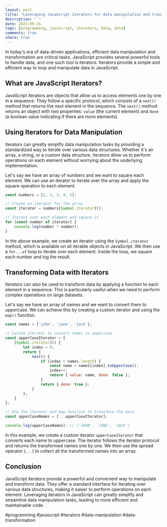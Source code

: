 ```yaml
---
layout: post
title: "Leveraging JavaScript iterators for data manipulation and transformation"
description: " "
date: 2023-09-15
tags: [programming, javascript, iterators, data, data]
comments: true
share: true
---
```


In today's era of data-driven applications, efficient data manipulation and transformation are critical tasks. JavaScript provides several powerful tools to handle data, and one such tool is iterators. Iterators provide a simple and efficient way to loop and manipulate data in JavaScript.

## What are JavaScript Iterators?

JavaScript iterators are objects that allow us to access elements one by one in a sequence. They follow a specific protocol, which consists of a `next()` method that returns the next element in the sequence. The `next()` method returns an object with two properties: `value` (the current element) and `done` (a boolean value indicating if there are more elements).

## Using Iterators for Data Manipulation

Iterators can greatly simplify data manipulation tasks by providing a standardized way to iterate over various data structures. Whether it's an array, a string, or a custom data structure, iterators allow us to perform operations on each element without worrying about the underlying implementation.

Let's say we have an array of numbers and we want to square each element. We can use an iterator to iterate over the array and apply the square operation to each element.

```javascript
const numbers = [1, 2, 3, 4, 5];

// Create an iterator for the array
const iterator = numbers[Symbol.iterator]();

// Iterate over each element and square it
for (const number of iterator) {
    console.log(number * number);
}
```

In the above example, we create an iterator using the `Symbol.iterator` method, which is available on all iterable objects in JavaScript. We then use a `for...of` loop to iterate over each element. Inside the loop, we square each number and log the result.

## Transforming Data with Iterators

Iterators can also be used to transform data by applying a function to each element in a sequence. This is particularly useful when we need to perform complex operations on large datasets.

Let's say we have an array of names and we want to convert them to uppercase. We can achieve this by creating a custom iterator and using the `map()` function.

```javascript
const names = ['john', 'jane', 'jack'];

// Custom iterator to convert names to uppercase
const upperCaseIterator = {
    [Symbol.iterator]() {
        let index = 0;
        return {
            next() {
                if (index < names.length) {
                    const name = names[index].toUpperCase();
                    index++;
                    return { value: name, done: false };
                }
                return { done: true };
            }
        };
    }
};

// Use the iterator and map function to transform the data
const upperCaseNames = [...upperCaseIterator];

console.log(upperCaseNames); // ['JOHN', 'JANE', 'JACK']
```

In this example, we create a custom iterator `upperCaseIterator` that converts each name to uppercase. The iterator follows the iterator protocol and returns the transformed names one by one. We then use the spread operator (`...`) to collect all the transformed names into an array.

## Conclusion

JavaScript iterators provide a powerful and convenient way to manipulate and transform data. They offer a standard interface for iterating over various data structures, making it easier to perform operations on each element. Leveraging iterators in JavaScript can greatly simplify and streamline data manipulation tasks, leading to more efficient and maintainable code.

#programming #javascript #iterators #data-manipulation #data-transformation